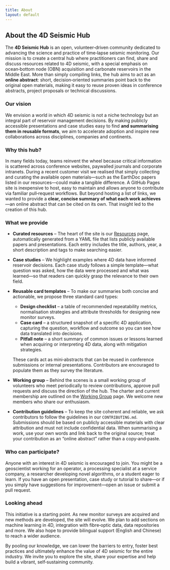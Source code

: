 ```yaml
---
title: About
layout: default
---
```


## About the 4D Seismic Hub

The **4D Seismic Hub** is an open, volunteer‑driven community dedicated to advancing the science and practice of time‑lapse seismic monitoring.  Our mission is to create a central hub where practitioners can find, share and discuss resources related to 4D seismic, with a special emphasis on ocean‑bottom node (OBN) acquisition and carbonate reservoirs in the Middle East.  More than simply compiling links, the hub aims to act as an **online abstract**: short, decision‑oriented summaries point back to the original open materials, making it easy to reuse proven ideas in conference abstracts, project proposals or technical discussions.

### Our vision

We envision a world in which 4D seismic is not a niche technology but an integral part of reservoir management decisions.  By making publicly accessible presentations and case studies easy to find **and summarising them in reusable formats**, we aim to accelerate adoption and inspire new collaborations across disciplines, companies and continents.

### Why this hub?

In many fields today, teams reinvent the wheel because critical information is scattered across conference websites, paywalled journals and corporate intranets.  During a recent customer visit we realised that simply collecting and curating the available open materials—such as the EarthDoc papers listed in our resources—could make a tangible difference.  A GitHub Pages site is inexpensive to host, easy to maintain and allows anyone to contribute via familiar pull‑request workflows.  But beyond hosting a list of links, we wanted to provide a **clear, concise summary of what each work achieves**—an online abstract that can be cited on its own.  That insight led to the creation of this hub.

### What we provide

* **Curated resources** – The heart of the site is our [Resources](/pages/resources) page, automatically generated from a YAML file that lists publicly available papers and presentations.  Each entry includes the title, authors, year, a short description and tags to make searching easier.
* **Case studies** – We highlight examples where 4D data have informed reservoir decisions.  Each case study follows a simple template—what question was asked, how the data were processed and what was learned—so that readers can quickly grasp the relevance to their own field.
* **Reusable card templates** – To make our summaries both concise and actionable, we propose three standard card types:
  * **Design checklist** – a table of recommended repeatability metrics, normalisation strategies and attribute thresholds for designing new monitor surveys.
  * **Case card** – a structured snapshot of a specific 4D application, capturing the question, workflow and outcome so you can see how data translated into decisions.
  * **Pitfall note** – a short summary of common issues or lessons learned when acquiring or interpreting 4D data, along with mitigation strategies.

  These cards act as mini‑abstracts that can be reused in conference submissions or internal presentations.  Contributors are encouraged to populate them as they survey the literature.
* **Working group** – Behind the scenes is a small working group of volunteers who meet periodically to review contributions, approve pull requests and discuss the direction of the hub.  The charter and current membership are outlined on the [Working Group](/pages/working-group) page.  We welcome new members who share our enthusiasm.
* **Contribution guidelines** – To keep the site coherent and reliable, we ask contributors to follow the guidelines in our `CONTRIBUTING.md`.  Submissions should be based on publicly accessible materials with clear attribution and must not include confidential data.  When summarising a work, use your own words and link back to the original source; treat your contribution as an “online abstract” rather than a copy‑and‑paste.

### Who can participate?

Anyone with an interest in 4D seismic is encouraged to join.  You might be a geoscientist working for an operator, a processing specialist at a service company, a researcher developing novel algorithms, or a student eager to learn.  If you have an open presentation, case study or tutorial to share—or if you simply have suggestions for improvement—open an issue or submit a pull request.

### Looking ahead

This initiative is a starting point.  As new monitor surveys are acquired and new methods are developed, the site will evolve.  We plan to add sections on machine learning in 4D, integration with fibre‑optic data, data repositories and more.  We also hope to provide bilingual support (English and Chinese) to reach a wider audience.

By pooling our knowledge, we can lower the barriers to entry, foster best practices and ultimately enhance the value of 4D seismic for the entire industry.  We invite you to explore the site, share your expertise and help build a vibrant, self‑sustaining community.
